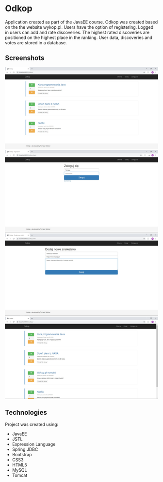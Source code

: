 # Odkop #
Application created as part of the JavaEE course. Odkop was created based on the the website wykop.pl.
Users have the option of registering. Logged in users can add and rate discoveries. 
The highest rated discoveries are positioned on the highest place in the ranking. User data, discoveries and votes are stored in a database.

##  Screenshots ##
![](./screenshots/odkop.jpg)
![](./screenshots/odkop_login.jpg)
![](./screenshots/odkop_add.jpg)
![](./screenshots/odkop2.jpg)

## Technologies ##
Project was created using:
- JavaEE
- JSTL
- Expression Language
- Spring JDBC 
- Bootstrap 
- CSS3
- HTML5
- MySQL
- Tomcat
